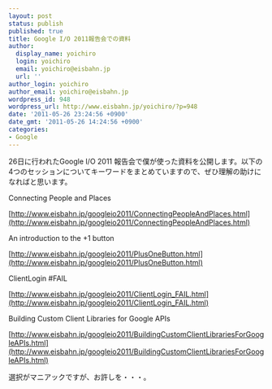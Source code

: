 ```yaml
---
layout: post
status: publish
published: true
title: Google I/O 2011報告会での資料
author:
  display_name: yoichiro
  login: yoichiro
  email: yoichiro@eisbahn.jp
  url: ''
author_login: yoichiro
author_email: yoichiro@eisbahn.jp
wordpress_id: 948
wordpress_url: http://www.eisbahn.jp/yoichiro/?p=948
date: '2011-05-26 23:24:56 +0900'
date_gmt: '2011-05-26 14:24:56 +0900'
categories:
- Google
---
```


26日に行われたGoogle I/O 2011 報告会で僕が使った資料を公開します。以下の4つのセッションについてキーワードをまとめていますので、ぜひ理解の助けになればと思います。

Connecting People and Places

[http://www.eisbahn.jp/googleio2011/ConnectingPeopleAndPlaces.html](http://www.eisbahn.jp/googleio2011/ConnectingPeopleAndPlaces.html)

An introduction to the +1 button

[http://www.eisbahn.jp/googleio2011/PlusOneButton.html](http://www.eisbahn.jp/googleio2011/PlusOneButton.html)

ClientLogin #FAIL

[http://www.eisbahn.jp/googleio2011/ClientLogin_FAIL.html](http://www.eisbahn.jp/googleio2011/ClientLogin_FAIL.html)

Building Custom Client Libraries for Google APIs

[http://www.eisbahn.jp/googleio2011/BuildingCustomClientLibrariesForGoogleAPIs.html](http://www.eisbahn.jp/googleio2011/BuildingCustomClientLibrariesForGoogleAPIs.html)

選択がマニアックですが、お許しを・・・。
